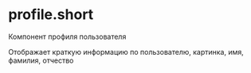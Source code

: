 # profile.short

Компонент профиля пользователя

Отображает краткую информацию по пользователю, картинка, имя, фамилия, отчество
